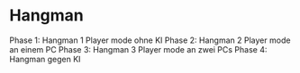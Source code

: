 # Hangman
Phase 1: Hangman 1 Player mode ohne KI
Phase 2: Hangman 2 Player mode an einem PC
Phase 3: Hangman 3 Player mode an zwei PCs
Phase 4: Hangman gegen KI

